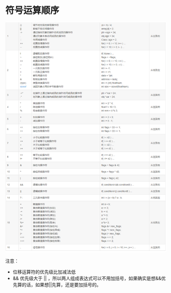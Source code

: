 # 符号运算顺序

![](2022-08-21-20-05-28.png)

注意：
* 位移运算符的优先级比加减法低
* && 优先级大于 || ，所以两人组成表达式可以不用加括号，如果确实是想&&优先算的话，如果想||先算，还是要加括号的。